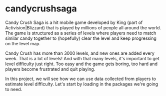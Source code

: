 # candycrushsaga
Candy Crush Saga is a hit mobile game developed by King (part of Activision|Blizzard) that is played by millions of people all around the world. The game is structured as a series of levels where players need to match similar candy together to (hopefully) clear the level and keep progressing on the level map. 

Candy Crush has more than 3000 levels, and new ones are added every week. That is a lot of levels! And with that many levels, it's important to get level difficulty just right. Too easy and the game gets boring, too hard and players become frustrated and quit playing.

In this project, we will see how we can use data collected from players to estimate level difficulty. Let's start by loading in the packages we're going to need.

